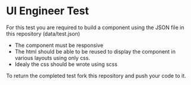 UI Engineer Test
=====================

For this test you are required to build a component using the JSON file in this repository (data/test.json) 

* The component must be responsive
* The html should be able to be reused to display the component in various layouts using only css.
* Idealy the css should be wrote using scss 

To return the completed test fork this repository and push your code to it.